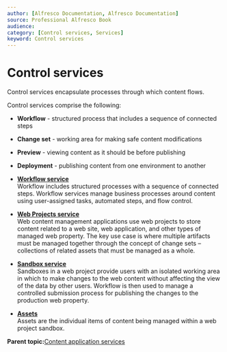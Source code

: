 ```yaml
---
author: [Alfresco Documentation, Alfresco Documentation]
source: Professional Alfresco Book
audience: 
category: [Control services, Services]
keyword: Control services
---
```


# Control services

Control services encapsulate processes through which content flows.

Control services comprise the following:

-   **Workflow** - structured process that includes a sequence of connected steps
-   **Change set** - working area for making safe content modifications
-   **Preview** - viewing content as it should be before publishing
-   **Deployment** - publishing content from one environment to another

-   **[Workflow service](../concepts/serv-workflow-about.md)**  
 Workflow includes structured processes with a sequence of connected steps. Workflow services manage business processes around content using user-assigned tasks, automated steps, and flow control.
-   **[Web Projects service](../concepts/serv-webprojects-about.md)**  
 Web content management applications use web projects to store content related to a web site, web application, and other types of managed web property. The key use case is where multiple artifacts must be managed together through the concept of change sets – collections of related assets that must be managed as a whole.
-   **[Sandbox service](../concepts/serv-sandbox-about.md)**  
Sandboxes in a web project provide users with an isolated working area in which to make changes to the web content without affecting the view of the data by other users. Workflow is then used to manage a controlled submission process for publishing the changes to the production web property.
-   **[Assets](../concepts/serv-assets-about.md)**  
Assets are the individual items of content being managed within a web project sandbox.

**Parent topic:**[Content application services](../concepts/serv-application-about.md)

